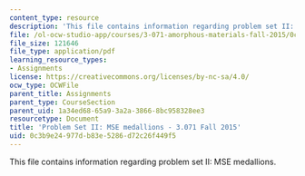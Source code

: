 ```yaml
---
content_type: resource
description: 'This file contains information regarding problem set II: MSE medallions.'
file: /ol-ocw-studio-app/courses/3-071-amorphous-materials-fall-2015/0c3b9e24977db83e5286d72c26f449f5_MIT3_071F14_Problem_Set_II.pdf
file_size: 121646
file_type: application/pdf
learning_resource_types:
- Assignments
license: https://creativecommons.org/licenses/by-nc-sa/4.0/
ocw_type: OCWFile
parent_title: Assignments
parent_type: CourseSection
parent_uid: 1a34ed68-65a9-3a2a-3866-8bc958328ee3
resourcetype: Document
title: 'Problem Set II: MSE medallions - 3.071 Fall 2015'
uid: 0c3b9e24-977d-b83e-5286-d72c26f449f5
---
```

This file contains information regarding problem set II: MSE medallions.